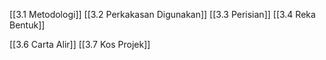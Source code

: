[[3.1 Metodologi]]
[[3.2 Perkakasan Digunakan]]
[[3.3 Perisian]]
[[3.4 Reka Bentuk]]

[[3.6 Carta Alir]]
[[3.7 Kos Projek]]
